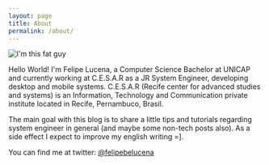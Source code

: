```yaml
---
layout: page
title: About
permalink: /about/
---
```


![I'm this fat guy](https://scontent-a-gru.xx.fbcdn.net/hphotos-xaf1/v/t1.0-9/10612642_10202582922366978_3688382055576027472_n.jpg?oh=fc7423b4130e5abe1d975cf169bff01c&oe=556A7628)

Hello World! I'm Felipe Lucena, a Computer Science Bachelor at UNICAP and currently working at C.E.S.A.R as a JR System Engineer, developing desktop and mobile systems. C.E.S.A.R (Recife center for advanced studies and systems) is an Information, Technology and Communication private institute located in Recife, Pernambuco, Brasil.

The main goal with this blog is to share a little tips and tutorials regarding system engineer in general (and maybe some non-tech posts also). As a side effect I expect to improve my english writing =].

You can find me at twitter: [@felipebelucena](http://www.twitter.com/felipebelucena)


